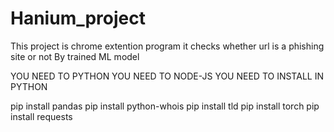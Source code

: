 # Hanium_project
This project is chrome extention program
it checks whether url is a phishing site or not By trained ML model

YOU NEED TO PYTHON
YOU NEED TO NODE-JS
YOU NEED TO INSTALL IN PYTHON

pip install pandas
pip install python-whois
pip install tld
pip install torch
pip install requests

